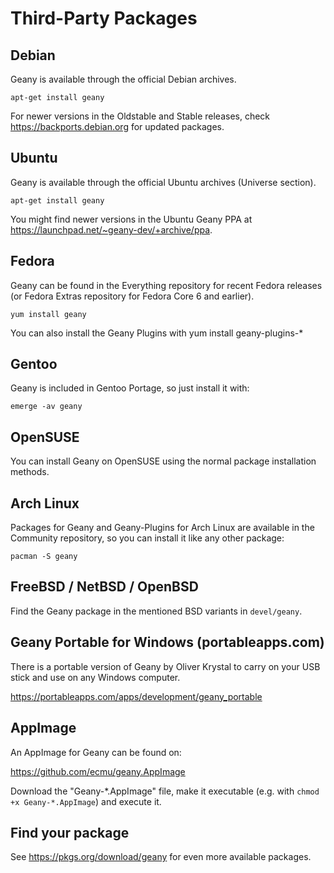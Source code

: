Third-Party Packages
==========


## Debian

Geany is available through the official Debian archives.

```
apt-get install geany
```

For newer versions in the Oldstable and Stable releases, check https://backports.debian.org for updated packages.


## Ubuntu

Geany is available through the official Ubuntu archives (Universe section).

```
apt-get install geany
```

You might find newer versions in the Ubuntu Geany PPA at https://launchpad.net/~geany-dev/+archive/ppa.


## Fedora

Geany can be found in the Everything repository for recent Fedora releases (or Fedora Extras repository for Fedora Core 6 and earlier).

```
yum install geany
```

You can also install the Geany Plugins with yum install geany-plugins-*


## Gentoo

Geany is included in Gentoo Portage, so just install it with:

```
emerge -av geany
```


## OpenSUSE

You can install Geany on OpenSUSE using the normal package installation methods.


## Arch Linux

Packages for Geany and Geany-Plugins for Arch Linux are available in the
Community repository, so you can install it like any other package:

```
pacman -S geany
```

## FreeBSD / NetBSD / OpenBSD

Find the Geany package in the mentioned BSD variants in `devel/geany`.


## Geany Portable for Windows (portableapps.com)

There is a portable version of Geany by Oliver Krystal to carry on your USB stick and use on any Windows computer.

https://portableapps.com/apps/development/geany_portable


## AppImage

An AppImage for Geany can be found on:

https://github.com/ecmu/geany.AppImage

Download the "Geany-\*.AppImage" file, make it executable (e.g. with `chmod +x Geany-*.AppImage`) and execute it.


## Find your package

See https://pkgs.org/download/geany for even more available packages.

